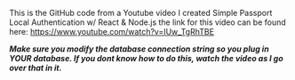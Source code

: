 This is the GitHub code from a Youtube video I created Simple Passport Local Authentication w/ React & Node.js
the link for this video can be found here: https://www.youtube.com/watch?v=IUw_TgRhTBE


***Make sure you modify the database connection string so you plug in YOUR database. If you dont know how to do this, watch the video as I go over that in it.***
